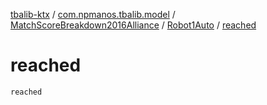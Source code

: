 [tbalib-ktx](../../../index.md) / [com.npmanos.tbalib.model](../../index.md) / [MatchScoreBreakdown2016Alliance](../index.md) / [Robot1Auto](index.md) / [reached](./reached.md)

# reached

`reached`